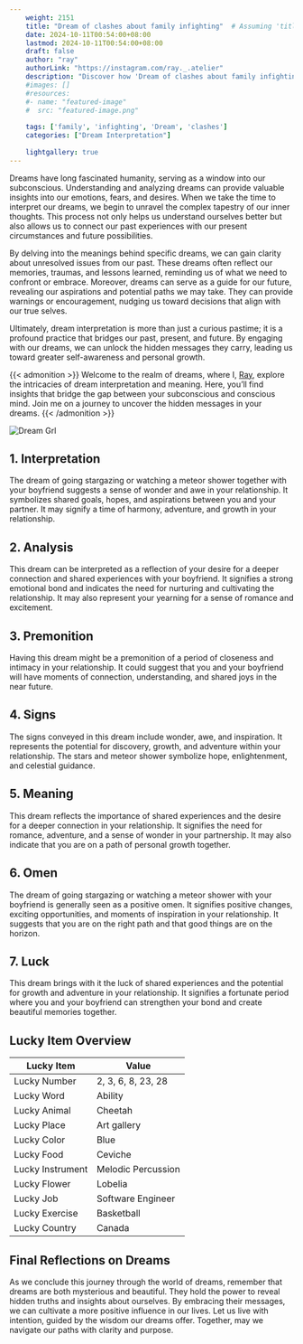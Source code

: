 ```yaml
---
    weight: 2151
    title: "Dream of clashes about family infighting"  # Assuming 'title' column exists
    date: 2024-10-11T00:54:00+08:00
    lastmod: 2024-10-11T00:54:00+08:00
    draft: false
    author: "ray"
    authorLink: "https://instagram.com/ray._.atelier"
    description: "Discover how 'Dream of clashes about family infighting' can interpret your future and uncover its significant meanings in your life."
    #images: []
    #resources:
    #- name: "featured-image"
    #  src: "featured-image.png"
    
    tags: ['family', 'infighting', 'Dream', 'clashes']
    categories: ["Dream Interpretation"]
    
    lightgallery: true
---
```

    
Dreams have long fascinated humanity, serving as a window into our subconscious. Understanding and analyzing dreams can provide valuable insights into our emotions, fears, and desires. When we take the time to interpret our dreams, we begin to unravel the complex tapestry of our inner thoughts. This process not only helps us understand ourselves better but also allows us to connect our past experiences with our present circumstances and future possibilities.

By delving into the meanings behind specific dreams, we can gain clarity about unresolved issues from our past. These dreams often reflect our memories, traumas, and lessons learned, reminding us of what we need to confront or embrace. Moreover, dreams can serve as a guide for our future, revealing our aspirations and potential paths we may take. They can provide warnings or encouragement, nudging us toward decisions that align with our true selves.

Ultimately, dream interpretation is more than just a curious pastime; it is a profound practice that bridges our past, present, and future. By engaging with our dreams, we can unlock the hidden messages they carry, leading us toward greater self-awareness and personal growth.

{{< admonition >}}
Welcome to the realm of dreams, where I, [Ray](https://instagram.com/ray._.atelier), explore the intricacies of dream interpretation and meaning. Here, you’ll find insights that bridge the gap between your subconscious and conscious mind. Join me on a journey to uncover the hidden messages in your dreams.
{{< /admonition >}}

![Dream Grl](https://cdn.pixabay.com/photo/2017/11/02/03/35/gothic-2910057_1280.jpg "Dream Grl")

## 1. Interpretation
 The dream of going stargazing or watching a meteor shower together with your boyfriend suggests a sense of wonder and awe in your relationship. It symbolizes shared goals, hopes, and aspirations between you and your partner. It may signify a time of harmony, adventure, and growth in your relationship.

## 2. Analysis
 This dream can be interpreted as a reflection of your desire for a deeper connection and shared experiences with your boyfriend. It signifies a strong emotional bond and indicates the need for nurturing and cultivating the relationship. It may also represent your yearning for a sense of romance and excitement.

## 3. Premonition
 Having this dream might be a premonition of a period of closeness and intimacy in your relationship. It could suggest that you and your boyfriend will have moments of connection, understanding, and shared joys in the near future.

## 4. Signs
 The signs conveyed in this dream include wonder, awe, and inspiration. It represents the potential for discovery, growth, and adventure within your relationship. The stars and meteor shower symbolize hope, enlightenment, and celestial guidance.

## 5. Meaning
 This dream reflects the importance of shared experiences and the desire for a deeper connection in your relationship. It signifies the need for romance, adventure, and a sense of wonder in your partnership. It may also indicate that you are on a path of personal growth together.

## 6. Omen
 The dream of going stargazing or watching a meteor shower with your boyfriend is generally seen as a positive omen. It signifies positive changes, exciting opportunities, and moments of inspiration in your relationship. It suggests that you are on the right path and that good things are on the horizon.

## 7. Luck
 This dream brings with it the luck of shared experiences and the potential for growth and adventure in your relationship. It signifies a fortunate period where you and your boyfriend can strengthen your bond and create beautiful memories together.

## Lucky Item Overview
| Lucky Item          | Value              |
|---------------|--------------------|
| Lucky Number        | 2, 3, 6, 8, 23, 28  |
| Lucky Word          | Ability |
| Lucky Animal        | Cheetah |
| Lucky Place         | Art gallery     |
| Lucky Color         | Blue     |
| Lucky Food          | Ceviche      |
| Lucky Instrument    | Melodic Percussion |
| Lucky Flower        | Lobelia    |
| Lucky Job           | Software Engineer       |
| Lucky Exercise      | Basketball  |
| Lucky Country       | Canada    |


##  Final Reflections on Dreams

As we conclude this journey through the world of dreams, remember that dreams are both mysterious and beautiful. They hold the power to reveal hidden truths and insights about ourselves. By embracing their messages, we can cultivate a more positive influence in our lives. Let us live with intention, guided by the wisdom our dreams offer. Together, may we navigate our paths with clarity and purpose.
